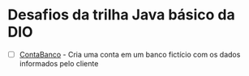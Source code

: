 # Desafios da trilha Java básico da DIO

- [ ] [ContaBanco](https://github.com/bgbaine/dio-trilha-java-basico/tree/main/ContaBanco) - Cria uma conta em um banco fictício com os dados informados pelo cliente
<!--- [ ]
- [ ]
- [ ]
